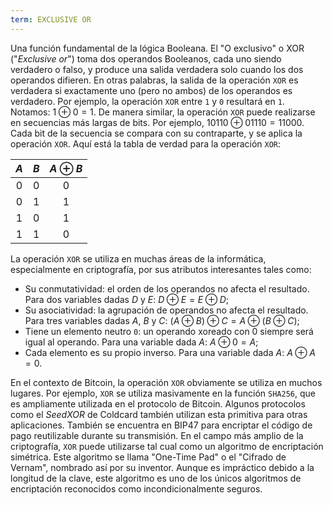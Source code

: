 ```yaml
---
term: EXCLUSIVE OR
---
```


Una función fundamental de la lógica Booleana. El "O exclusivo" o XOR ("*Exclusive or*") toma dos operandos Booleanos, cada uno siendo verdadero o falso, y produce una salida verdadera solo cuando los dos operandos difieren. En otras palabras, la salida de la operación `XOR` es verdadera si exactamente uno (pero no ambos) de los operandos es verdadero. Por ejemplo, la operación `XOR` entre `1` y `0` resultará en `1`. Notamos: $1 \oplus 0 = 1$. De manera similar, la operación `XOR` puede realizarse en secuencias más largas de bits. Por ejemplo, $10110 \oplus 01110 = 11000$. Cada bit de la secuencia se compara con su contraparte, y se aplica la operación `XOR`. Aquí está la tabla de verdad para la operación `XOR`:

<div align="center">

| $A$ | $B$ | $A \oplus B$ |
|:---:|:---:|:------------:|
| $0$ | $0$ |      $0$     |
| $0$ | $1$ |      $1$     |
| $1$ | $0$ |      $1$     |
| $1$ | $1$ |      $0$     |

</div>

La operación `XOR` se utiliza en muchas áreas de la informática, especialmente en criptografía, por sus atributos interesantes tales como:
* Su conmutatividad: el orden de los operandos no afecta el resultado. Para dos variables dadas $D$ y $E$: $D \oplus E = E \oplus D$;
* Su asociatividad: la agrupación de operandos no afecta el resultado. Para tres variables dadas $A$, $B$ y $C$: $(A \oplus B) \oplus C = A \oplus (B \oplus C)$;
* Tiene un elemento neutro `0`: un operando xoreado con 0 siempre será igual al operando. Para una variable dada $A$: $A \oplus 0 = A$;
* Cada elemento es su propio inverso. Para una variable dada $A$: $A \oplus A = 0$.

En el contexto de Bitcoin, la operación `XOR` obviamente se utiliza en muchos lugares. Por ejemplo, `XOR` se utiliza masivamente en la función `SHA256`, que es ampliamente utilizada en el protocolo de Bitcoin. Algunos protocolos como el *SeedXOR* de Coldcard también utilizan esta primitiva para otras aplicaciones. También se encuentra en BIP47 para encriptar el código de pago reutilizable durante su transmisión.
En el campo más amplio de la criptografía, `XOR` puede utilizarse tal cual como un algoritmo de encriptación simétrica. Este algoritmo se llama "One-Time Pad" o el "Cifrado de Vernam", nombrado así por su inventor. Aunque es impráctico debido a la longitud de la clave, este algoritmo es uno de los únicos algoritmos de encriptación reconocidos como incondicionalmente seguros.